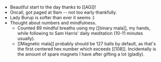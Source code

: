- Beautiful start to the day thanks to [[AG]]!
- Oncall, got paged at 9am -- not too early thankfully.
- Lady Burup is softer than ever it seems :)
- Thought about numbers and mindfulness.
  - Counted 89 mindful breaths using my [[binary mala]], my hands, while following to Sam Harris' daily meditation (10-11 minutes usually).
  - [[Magnetic mala]] probably should be 127 balls by default, as that's the first centered hex number which exceeds [[108]]. Incidentally is the amount of spare magnets I have after gifting a lot (gladly).
